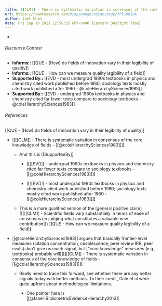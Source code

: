 ```yaml
---
title: [[CLM]] - There is systematic variation in consensus of the core knowledge of fields - [[@coleHierarchySciences1983]]
url: https://roamresearch.com/#/app/megacoglab/page/TPlGODIDA
author: Joel Chan
date: Fri Sep 10 2021 22:59:16 GMT-0400 (Eastern Daylight Time)
---
```


- 

###### Discourse Context

- **Informs::** [[QUE - (How) do fields of innovation vary in their legibility of quality]]
- **Informs::** [[QUE - How can we measure quality legibility of a field]]
- **Supported By::** [[EVD - most undergrad 1980s textbooks in physics and chemistry cited work published before 1960; sociology texts mostly cited work published after 1960 - @coleHierarchySciences1983]]
- **Supported By::** [[EVD - undergrad 1980s textbooks in physics and chemistry cited far fewer texts compare to sociology textbooks - @coleHierarchySciences1983]]

###### References

[[QUE - (How) do fields of innovation vary in their legibility of quality]]

- [[[[CLM]] - There is systematic variation in consensus of the core knowledge of fields - [[@coleHierarchySciences1983]]]]

    - And this is [[SupportedBy]]

        - [[[[EVD]] - undergrad 1980s textbooks in physics and chemistry cited far fewer texts compare to sociology textbooks - [[@coleHierarchySciences1983]]]]

        - [[[[EVD]] - most undergrad 1980s textbooks in physics and chemistry cited work published before 1960; sociology texts mostly cited work published after 1960 - [[@coleHierarchySciences1983]]]]

    - This is a more qualified version of the [general positive claim]([[[[CLM]] - Scientific fields vary substantially in terms of ease of consensus on judging what constitutes a valuable new contribution]])
[[QUE - How can we measure quality legibility of a field]]

- [[@coleHierarchySciences1983]] argues that basically frontier-level measures (citation concentration, obsolescence, peer review IRR, peer evals) don't give us much signal, but ["core knowledge" measures (e.g., textbooks) probably will]([[[[CLM]] - There is systematic variation in consensus of the core knowledge of fields - [[@coleHierarchySciences1983]]]]).

    - Really need to trace this forward, see whether there are any better signals today with better methods. To their credit, Cole et al were quite upfront about methodological limitations.

        - One pointer here is [[@fanelliBibliometricEvidenceHierarchy2013]]

